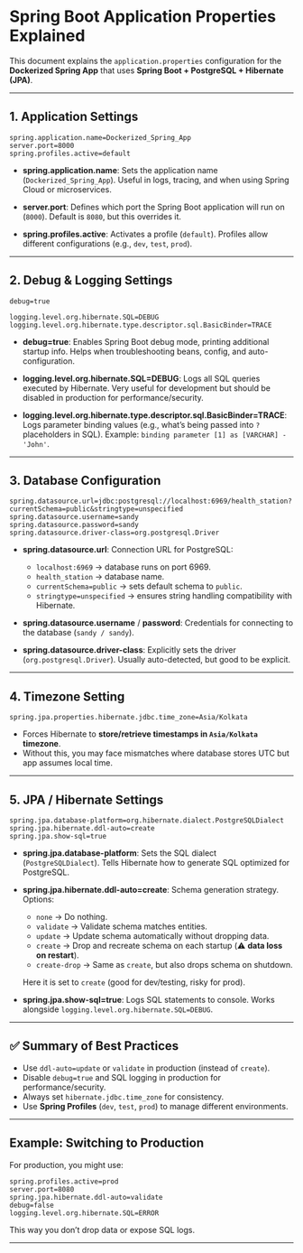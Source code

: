 # Spring Boot Application Properties Explained

This document explains the `application.properties` configuration for the **Dockerized Spring App** that uses **Spring Boot + PostgreSQL + Hibernate (JPA)**.

---

## 1. Application Settings

```properties
spring.application.name=Dockerized_Spring_App
server.port=8000
spring.profiles.active=default
````

* **spring.application.name**: Sets the application name (`Dockerized_Spring_App`).
  Useful in logs, tracing, and when using Spring Cloud or microservices.

* **server.port**: Defines which port the Spring Boot application will run on (`8000`).
  Default is `8080`, but this overrides it.

* **spring.profiles.active**: Activates a profile (`default`).
  Profiles allow different configurations (e.g., `dev`, `test`, `prod`).

---

## 2. Debug & Logging Settings

```properties
debug=true

logging.level.org.hibernate.SQL=DEBUG
logging.level.org.hibernate.type.descriptor.sql.BasicBinder=TRACE
```

* **debug=true**: Enables Spring Boot debug mode, printing additional startup info.
  Helps when troubleshooting beans, config, and auto-configuration.

* **logging.level.org.hibernate.SQL=DEBUG**: Logs all SQL queries executed by Hibernate.
  Very useful for development but should be disabled in production for performance/security.

* **logging.level.org.hibernate.type.descriptor.sql.BasicBinder=TRACE**:
  Logs parameter binding values (e.g., what’s being passed into `?` placeholders in SQL).
  Example: `binding parameter [1] as [VARCHAR] - 'John'`.

---

## 3. Database Configuration

```properties
spring.datasource.url=jdbc:postgresql://localhost:6969/health_station?currentSchema=public&stringtype=unspecified
spring.datasource.username=sandy
spring.datasource.password=sandy
spring.datasource.driver-class=org.postgresql.Driver
```

* **spring.datasource.url**:
  Connection URL for PostgreSQL:

  * `localhost:6969` → database runs on port 6969.
  * `health_station` → database name.
  * `currentSchema=public` → sets default schema to `public`.
  * `stringtype=unspecified` → ensures string handling compatibility with Hibernate.

* **spring.datasource.username** / **password**: Credentials for connecting to the database (`sandy / sandy`).

* **spring.datasource.driver-class**: Explicitly sets the driver (`org.postgresql.Driver`).
  Usually auto-detected, but good to be explicit.

---

## 4. Timezone Setting

```properties
spring.jpa.properties.hibernate.jdbc.time_zone=Asia/Kolkata
```

* Forces Hibernate to **store/retrieve timestamps in `Asia/Kolkata` timezone**.
* Without this, you may face mismatches where database stores UTC but app assumes local time.

---

## 5. JPA / Hibernate Settings

```properties
spring.jpa.database-platform=org.hibernate.dialect.PostgreSQLDialect
spring.jpa.hibernate.ddl-auto=create
spring.jpa.show-sql=true
```

* **spring.jpa.database-platform**: Sets the SQL dialect (`PostgreSQLDialect`).
  Tells Hibernate how to generate SQL optimized for PostgreSQL.

* **spring.jpa.hibernate.ddl-auto=create**: Schema generation strategy. Options:

  * `none` → Do nothing.
  * `validate` → Validate schema matches entities.
  * `update` → Update schema automatically without dropping data.
  * `create` → Drop and recreate schema on each startup (⚠️ **data loss on restart**).
  * `create-drop` → Same as `create`, but also drops schema on shutdown.

  Here it is set to `create` (good for dev/testing, risky for prod).

* **spring.jpa.show-sql=true**: Logs SQL statements to console.
  Works alongside `logging.level.org.hibernate.SQL=DEBUG`.

---

## ✅ Summary of Best Practices

* Use `ddl-auto=update` or `validate` in production (instead of `create`).
* Disable `debug=true` and SQL logging in production for performance/security.
* Always set `hibernate.jdbc.time_zone` for consistency.
* Use **Spring Profiles** (`dev`, `test`, `prod`) to manage different environments.

---

## Example: Switching to Production

For production, you might use:

```properties
spring.profiles.active=prod
server.port=8080
spring.jpa.hibernate.ddl-auto=validate
debug=false
logging.level.org.hibernate.SQL=ERROR
```

This way you don’t drop data or expose SQL logs.

---

